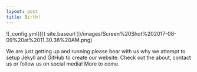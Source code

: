 ```yaml
---
layout: post
title: Birth!
---
```


![_config.yml]({{ site.baseurl }}/images/Screen%20Shot%202017-08-09%20at%2011.30.36%20AM.png)

We are just getting up and running please bear with us why we attempt to setup Jekyll and GitHub to create our website.  Check out the about, contact us or follow us on social media!  More to come.
